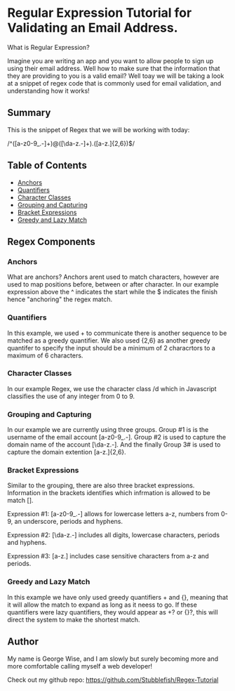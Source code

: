 # Regular Expression Tutorial for Validating an Email Address.

What is Regular Expression?

Imagine you are writing an app and you want to allow people to sign up using their email address. Well how to make sure that the information that they are providing to you is a valid email? Well toay we will be taking a look at a snippet of regex code that is commonly used for email validation, and understanding how it works!

## Summary

This is the snippet of Regex that we will be working with today:

/^([a-z0-9_\.-]+)@([\da-z\.-]+)\.([a-z\.]{2,6})$/

## Table of Contents

- [Anchors](#anchors)
- [Quantifiers](#quantifiers)
- [Character Classes](#character-classes)
- [Grouping and Capturing](#grouping-and-capturing)
- [Bracket Expressions](#bracket-expressions)
- [Greedy and Lazy Match](#greedy-and-lazy-match)

## Regex Components

### Anchors

What are anchors? Anchors arent used to match characters, however are used to map positions before, between or after character. In our example expression above the ^ indicates the start while the $ indicates the finish hence "anchoring" the regex match.

### Quantifiers

In this example, we used + to communicate there is another sequence to be matched as a greedy quantifier. We also used {2,6} as another greedy quantifer to specify the input should be a minimum of 2 characrtors to a maximum of 6 characters.

### Character Classes

In our example Regex, we use the character class /d which in Javascript classifies the use of any integer from 0 to 9.

### Grouping and Capturing

In our example we are currently using three groups. Group #1 is is the username of the email account [a-z0-9_\.-]. Group #2 is used to capture the domain name of the account [\da-z\.-]. And the finally Group 3# is used to capture the domain extention [a-z\.]{2,6}.

### Bracket Expressions

Similar to the grouping, there are also three bracket expressions. Information in the brackets identifies which infrmation is allowed to be match [].

Expression #1: [a-z0-9_\.-] allows for lowercase letters a-z, numbers from 0-9, an underscore, periods and hyphens.

Expression #2: [\da-z\.-] includes all digits, lowercase characters, periods and hyphens.

Expression #3: [a-z\.] includes case sensitive characters from a-z and periods.

### Greedy and Lazy Match

In this example we have only used greedy quantifiers + and {}, meaning that it will allow the match to expand as long as it neess to go. If these quantifiers were lazy quantifiers, they would appear as +? or {}?, this will direct the system to make the shortest match.

## Author

My name is George Wise, and I am slowly but surely becoming more and more comfortable calling myself a web developer!

Check out my github repo: https://github.com/Stubblefish/Regex-Tutorial
